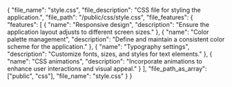 {
  "file_name": "style.css",
  "file_description": "CSS file for styling the application.",
  "file_path": "/public/css/style.css",
  "file_features": {
    "features": [
      {
        "name": "Responsive design",
        "description": "Ensure the application layout adjusts to different screen sizes."
      },
      {
        "name": "Color palette management",
        "description": "Define and maintain a consistent color scheme for the application."
      },
      {
        "name": "Typography settings",
        "description": "Customize fonts, sizes, and styles for text elements."
      },
      {
        "name": "CSS animations",
        "description": "Incorporate animations to enhance user interactions and visual appeal."
      }
    ],
    "file_path_as_array": ["public", "css"],
    "file_name": "style.css"
  }
}